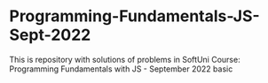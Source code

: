 # Programming-Fundamentals-JS-Sept-2022
This is repository with solutions of problems in SoftUni Course: Programming Fundamentals with JS - September 2022
basic